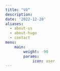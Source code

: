 ```yaml
---
title: "Về"
description: 
date: '2022-12-28'
aliases:
  - about-us
  - about-hugo
  - contact
menu:
    main: 
        weight: -90
        params:
            icon: user
---
```


